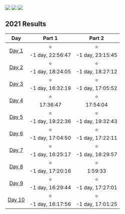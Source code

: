 ![](https://img.shields.io/badge/day%20📅-10-blue) ![](https://img.shields.io/badge/days%20completed%20✔-10-red) ![](https://img.shields.io/badge/stars%20⭐-20-yellow)

<!--- advent_readme_stars table --->
## 2021 Results

| Day | Part 1 | Part 2 |
| :---: | :---: | :---: |
| [Day 1](https://adventofcode.com/2021/day/1) | ⭐<br>-1 day, 22:56:47 | ⭐<br>-1 day, 23:15:45 |
| [Day 2](https://adventofcode.com/2021/day/2) | ⭐<br>-1 day, 18:24:05 | ⭐<br>-1 day, 18:27:12 |
| [Day 3](https://adventofcode.com/2021/day/3) | ⭐<br>-1 day, 16:32:19 | ⭐<br>-1 day, 17:05:52 |
| [Day 4](https://adventofcode.com/2021/day/4) | ⭐<br>17:36:47 | ⭐<br>17:54:04 |
| [Day 5](https://adventofcode.com/2021/day/5) | ⭐<br>-1 day, 19:22:36 | ⭐<br>-1 day, 19:32:43 |
| [Day 6](https://adventofcode.com/2021/day/6) | ⭐<br>-1 day, 17:04:50 | ⭐<br>-1 day, 17:22:11 |
| [Day 7](https://adventofcode.com/2021/day/7) | ⭐<br>-1 day, 16:25:17 | ⭐<br>-1 day, 16:29:57 |
| [Day 8](https://adventofcode.com/2021/day/8) | ⭐<br>-1 day, 17:20:16 | ⭐<br>1:59:33 |
| [Day 9](https://adventofcode.com/2021/day/9) | ⭐<br>-1 day, 16:29:44 | ⭐<br>-1 day, 17:27:01 |
| [Day 10](https://adventofcode.com/2021/day/10) | ⭐<br>-1 day, 16:17:56 | ⭐<br>-1 day, 17:01:25 |
<!--- advent_readme_stars table --->
